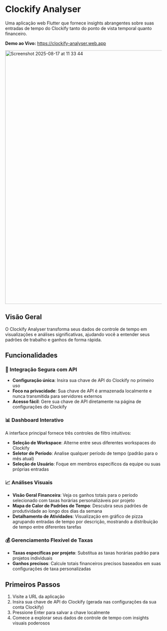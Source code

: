 # Clockify Analyser

Uma aplicação web Flutter que fornece insights abrangentes sobre suas entradas de tempo do Clockify tanto do ponto de vista temporal quanto financeiro.

**Demo ao Vivo:** https://clockify-analyser.web.app

<img width="891" height="813" alt="Screenshot 2025-08-17 at 11 33 44" src="https://github.com/user-attachments/assets/bce391dd-26f3-4f8a-93e6-b7ed56daf282" />

## Visão Geral

O Clockify Analyser transforma seus dados de controle de tempo em visualizações e análises significativas, ajudando você a entender seus padrões de trabalho e ganhos de forma rápida.

## Funcionalidades

### 🔐 Integração Segura com API
- **Configuração única**: Insira sua chave de API do Clockify no primeiro uso
- **Foco na privacidade**: Sua chave de API é armazenada localmente e nunca transmitida para servidores externos
- **Acesso fácil**: Gere sua chave de API diretamente na página de configurações do Clockify

### 📊 Dashboard Interativo
A interface principal fornece três controles de filtro intuitivos:
- **Seleção de Workspace**: Alterne entre seus diferentes workspaces do Clockify
- **Seletor de Período**: Analise qualquer período de tempo (padrão para o mês atual)
- **Seleção de Usuário**: Foque em membros específicos da equipe ou suas próprias entradas

### 📈 Análises Visuais
- **Visão Geral Financeira**: Veja os ganhos totais para o período selecionado com taxas horárias personalizáveis por projeto
- **Mapa de Calor de Padrões de Tempo**: Descubra seus padrões de produtividade ao longo dos dias da semana
- **Detalhamento de Atividades**: Visualização em gráfico de pizza agrupando entradas de tempo por descrição, mostrando a distribuição de tempo entre diferentes tarefas

### 💰 Gerenciamento Flexível de Taxas
- **Taxas específicas por projeto**: Substitua as taxas horárias padrão para projetos individuais
- **Ganhos precisos**: Calcule totais financeiros precisos baseados em suas configurações de taxa personalizadas

## Primeiros Passos

1. Visite a URL da aplicação
2. Insira sua chave de API do Clockify (gerada nas configurações da sua conta Clockify)
3. Pressione Enter para salvar a chave localmente
4. Comece a explorar seus dados de controle de tempo com insights visuais poderosos
